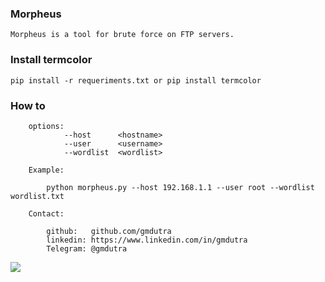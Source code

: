 ### Morpheus
```
Morpheus is a tool for brute force on FTP servers.
```

### Install termcolor
``` 
pip install -r requeriments.txt or pip install termcolor
``` 

### How to

```
    options:
            --host      <hostname>
            --user      <username>
            --wordlist  <wordlist>

    Example:

        python morpheus.py --host 192.168.1.1 --user root --wordlist wordlist.txt

    Contact:

        github:   github.com/gmdutra
        linkedin: https://www.linkedin.com/in/gmdutra
        Telegram: @gmdutra
```


![](https://i.imgur.com/KIB85tv.png)
